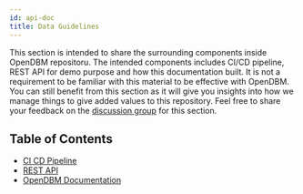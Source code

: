 ```yaml
---
id: api-doc
title: Data Guidelines
---
```


This section is intended to share the surrounding components inside OpenDBM repositoru. The intended components includes CI/CD pipeline, REST API for demo purpose and how this documentation built. It is not a requirement to be familiar with this material to be effective with OpenDBM. You can still benefit from this section as it will give you insights into how we manage things to give added values to this repository. Feel free to share your feedback on the [discussion group](https://github.com/AiCure/open_dbm/discussions/categories/general) for this section.

## Table of Contents

- [CI CD Pipeline](/extras/ci-cd-pipeline)
- [REST API](/extras/odbm-rest-api)
- [OpenDBM Documentation](/extras/odbm-doc)

